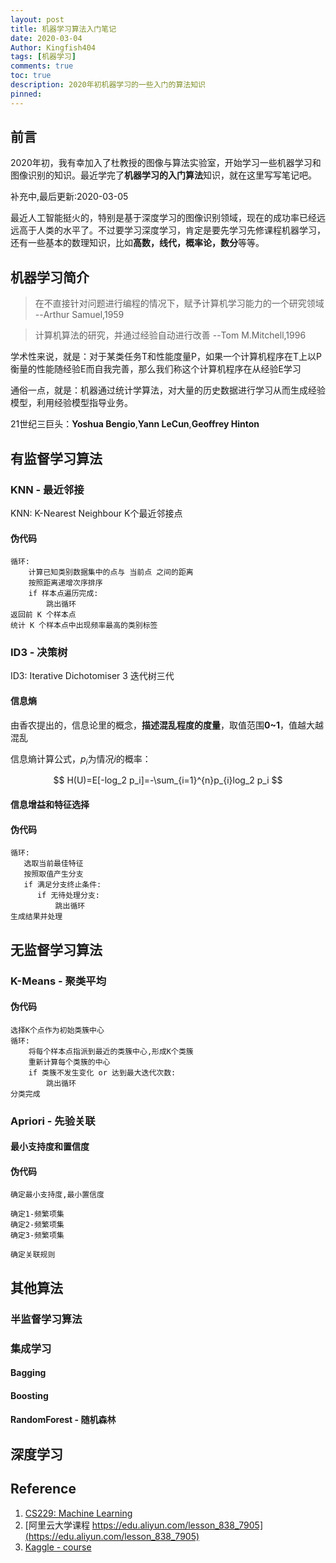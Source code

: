 ```yaml
---
layout: post
title: 机器学习算法入门笔记
date: 2020-03-04
Author: Kingfish404
tags: [机器学习]
comments: true
toc: true
description: 2020年初机器学习的一些入门的算法知识
pinned: 
---
```


## 前言

2020年初，我有幸加入了杜教授的图像与算法实验室，开始学习一些机器学习和图像识别的知识。最近学完了**机器学习的入门算法**知识，就在这里写写笔记吧。

补充中,最后更新:2020-03-05
<!-- more -->

最近人工智能挺火的，特别是基于深度学习的图像识别领域，现在的成功率已经远远高于人类的水平了。不过要学习深度学习，肯定是要先学习先修课程机器学习，还有一些基本的数理知识，比如**高数，线代，概率论，数分**等等。

## 机器学习简介

> 在不直接针对问题进行编程的情况下，赋予计算机学习能力的一个研究领域 --Arthur Samuel,1959

> 计算机算法的研究，并通过经验自动进行改善 --Tom M.Mitchell,1996

学术性来说，就是：对于某类任务T和性能度量P，如果一个计算机程序在T上以P衡量的性能随经验E而自我完善，那么我们称这个计算机程序在从经验E学习

通俗一点，就是：机器通过统计学算法，对大量的历史数据进行学习从而生成经验模型，利用经验模型指导业务。

21世纪三巨头：**Yoshua Bengio**,**Yann LeCun**,**Geoffrey Hinton**

## 有监督学习算法

### KNN - 最近邻接

KNN: K-Nearest Neighbour K个最近邻接点

#### 伪代码

```
循环:
    计算已知类别数据集中的点与 当前点 之间的距离
    按照距离递增次序排序
    if 样本点遍历完成:
        跳出循环
返回前 K 个样本点
统计 K 个样本点中出现频率最高的类别标签
```

### ID3 - 决策树

ID3: Iterative Dichotomiser 3 迭代树三代

#### 信息熵

由香农提出的，信息论里的概念，**描述混乱程度的度量**，取值范围**0~1**，值越大越混乱

信息熵计算公式，$p_i$为情况$i$的概率：

$$
H(U)=E[-log_2 p_i]=-\sum_{i=1}^{n}p_{i}log_2 p_i 
$$


#### 信息增益和特征选择

#### 伪代码

```
循环:
   选取当前最佳特征
   按照取值产生分支
   if 满足分支终止条件:
      if 无待处理分支:
          跳出循环
生成结果并处理
```

## 无监督学习算法

### K-Means - 聚类平均

#### 伪代码

```
选择K个点作为初始类簇中心
循环:
    将每个样本点指派到最近的类簇中心,形成K个类簇
    重新计算每个类簇的中心
    if 类簇不发生变化 or 达到最大迭代次数:
        跳出循环
分类完成
```

### Apriori - 先验关联

#### 最小支持度和置信度

#### 伪代码
```
确定最小支持度,最小置信度

确定1-频繁项集
确定2-频繁项集
确定3-频繁项集

确定关联规则
```

## 其他算法

### 半监督学习算法

### 集成学习

#### Bagging

#### Boosting

#### RandomForest - 随机森林

## 深度学习

## Reference
1. [CS229: Machine Learning](http://cs229.stanford.edu/)
2. [阿里云大学课程 https://edu.aliyun.com/lesson_838_7905](https://edu.aliyun.com/lesson_838_7905)
3. [Kaggle - course](https://www.kaggle.com/learn/intermediate-machine-learning)
